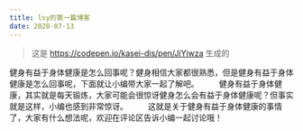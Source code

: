 ```yaml
---
title: lsy的第一篇博客
date: 2020-07-13
---
```

>这是 https://codepen.io/kasei-dis/pen/JjYjwza 生成的

健身有益于身体健康是怎么回事呢？健身相信大家都很熟悉，但是健身有益于身体健康是怎么回事呢，下面就让小编带大家一起了解吧。
　　
健身有益于身体健康，其实就是每天锻炼，大家可能会很惊讶健身怎么会有益于身体健康呢？但事实就是这样，小编也感到非常惊讶。
　　
这就是关于健身有益于身体健康的事情了，大家有什么想法呢，欢迎在评论区告诉小编一起讨论哦！